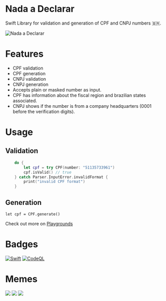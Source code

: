 # Nada a Declarar
Swift Library for validation and generation of CPF and CNPJ numbers 🇧🇷.

![Nada a Declarar](https://github.com/Lucien/NadaADeclarar/assets/382357/d143b5f1-6fcb-4b97-beb7-cc296adc91bb)

# Features

- CPF validation
- CPF generation
- CNPJ validation
- CNPJ generation
- Accepts plain or masked number as input.
- CPF has information about the fiscal region and brazilian states associated.
- CNPJ shows if the number is from a company headquarters (0001 before the verification digits).

# Usage


## Validation

```swift
    do {
        let cpf = try CPF(number: "51135733961")
        cpf.isValid() // true
    } catch Parser.InputError.invalidFormat {
        print("invalid CPF format")
    }
```

## Generation

```
let cpf = CPF.generate()
```

Check out more on [Playgrounds](README.playground)

# Badges

[![Swift](https://github.com/Lucien/NadaADeclarar/actions/workflows/swift.yml/badge.svg?branch=master)](https://github.com/Lucien/NadaADeclarar/actions/workflows/swift.yml) [![CodeQL](https://github.com/Lucien/NadaADeclarar/actions/workflows/codeql.yml/badge.svg)](https://github.com/Lucien/NadaADeclarar/actions/workflows/codeql.yml)

# Memes
![](https://static.poder360.com.br/2024/03/prismada-irpf-memes-1-15mar2024.png)
![](https://static.poder360.com.br/2024/03/prismada-irpf-memes-3-15mar2024.png)
![](https://i.pinimg.com/736x/ce/fd/57/cefd57f6b5e2ac84db7496e3f4c031e2.jpg)

